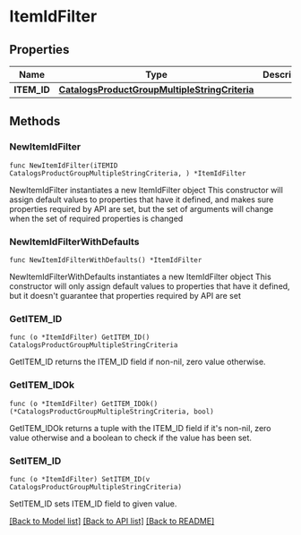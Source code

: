 # ItemIdFilter

## Properties

Name | Type | Description | Notes
------------ | ------------- | ------------- | -------------
**ITEM_ID** | [**CatalogsProductGroupMultipleStringCriteria**](CatalogsProductGroupMultipleStringCriteria.md) |  | 

## Methods

### NewItemIdFilter

`func NewItemIdFilter(iTEMID CatalogsProductGroupMultipleStringCriteria, ) *ItemIdFilter`

NewItemIdFilter instantiates a new ItemIdFilter object
This constructor will assign default values to properties that have it defined,
and makes sure properties required by API are set, but the set of arguments
will change when the set of required properties is changed

### NewItemIdFilterWithDefaults

`func NewItemIdFilterWithDefaults() *ItemIdFilter`

NewItemIdFilterWithDefaults instantiates a new ItemIdFilter object
This constructor will only assign default values to properties that have it defined,
but it doesn't guarantee that properties required by API are set

### GetITEM_ID

`func (o *ItemIdFilter) GetITEM_ID() CatalogsProductGroupMultipleStringCriteria`

GetITEM_ID returns the ITEM_ID field if non-nil, zero value otherwise.

### GetITEM_IDOk

`func (o *ItemIdFilter) GetITEM_IDOk() (*CatalogsProductGroupMultipleStringCriteria, bool)`

GetITEM_IDOk returns a tuple with the ITEM_ID field if it's non-nil, zero value otherwise
and a boolean to check if the value has been set.

### SetITEM_ID

`func (o *ItemIdFilter) SetITEM_ID(v CatalogsProductGroupMultipleStringCriteria)`

SetITEM_ID sets ITEM_ID field to given value.



[[Back to Model list]](../README.md#documentation-for-models) [[Back to API list]](../README.md#documentation-for-api-endpoints) [[Back to README]](../README.md)


